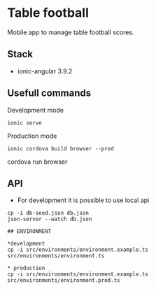 # Table football

Mobile app to manage table football scores.

## Stack

* ionic-angular 3.9.2

## Usefull commands

Development mode
```
ionic serve
```

Production mode
```
ionic cordova build browser --prod
```
cordova run browser

## API

* For development it is possible to use local api
```
cp -i db-seed.json db.json
json-server --watch db.json

## ENVIRONMENT

*development
cp -i src/environments/environment.example.ts src/environments/environment.ts

* production
cp -i src/environments/environment.example.ts src/environments/environment.prod.ts
